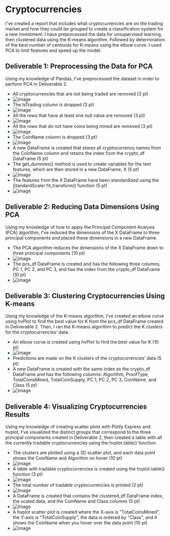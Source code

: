 # Cryptocurrencies
I've created a report that includes what cryptocurrencies are on the trading market and how they could be grouped to create a classification system for a new investment.  I have preprocessed the data for unsupervised learning, then clustered data using the K-means algorithm. Followed by determination of the best number of centroids for K-means using the elbow curve. I used PCA to limit features and speed up the model.

## Deliverable 1: Preprocessing the Data for PCA
Using my knowledge of Pandas, I’ve preprocessed the dataset in order to perform PCA in Deliverable 2.
- All cryptocurrencies that are not being traded are removed (3 pt)
- ![image](https://user-images.githubusercontent.com/96395120/164118072-5b07cc1b-333e-40ec-b1fa-e408fd4a6cda.png)
- The IsTrading column is dropped (3 pt)
- ![image](https://user-images.githubusercontent.com/96395120/164118160-a5281050-1e50-450b-b9c2-81d908d5edb2.png)
- All the rows that have at least one null value are removed (3 pt)
- ![image](https://user-images.githubusercontent.com/96395120/164118248-faf8fc5d-ee12-42b2-8cb0-2069b3a11e67.png)
- All the rows that do not have coins being mined are removed (3 pt)
- ![image](https://user-images.githubusercontent.com/96395120/164118281-23bc2950-db99-4b79-9f67-810604304af3.png)
- The CoinName column is dropped (3 pt)
- ![image](https://user-images.githubusercontent.com/96395120/164118326-90a4dbba-f922-45c4-a1c7-e40340965b70.png)
- A new DataFrame is created that stores all cryptocurrency names from the CoinName column and retains the index from the crypto_df DataFrame (5 pt)
- The get_dummies() method is used to create variables for the text features, which are then stored in a new DataFrame, X (5 pt)
- ![image](https://user-images.githubusercontent.com/96395120/164118567-3a1ba2f4-21af-4d5c-a99f-fb4d9b3369b4.png)
- The features from the X DataFrame have been standardized using the StandardScaler fit_transform() function (5 pt)
- ![image](https://user-images.githubusercontent.com/96395120/164118658-28ba6f6e-2b79-40de-9dce-85df4295218f.png)

## Deliverable 2: Reducing Data Dimensions Using PCA
Using my knowledge of how to apply the Principal Component Analysis (PCA) algorithm, I've reduced the dimensions of the X DataFrame to three principal components and placed these dimensions in a new DataFrame.
- The PCA algorithm reduces the dimensions of the X DataFrame down to three principal components (10 pt)
- ![image](https://user-images.githubusercontent.com/96395120/164119044-ac8d667d-7100-4b4d-a089-816ce8575973.png)
- The pcs_df DataFrame is created and has the following three columns, PC 1, PC 2, and PC 3, and has the index from the crypto_df DataFrame (10 pt)
- ![image](https://user-images.githubusercontent.com/96395120/164119073-137f58cd-90ba-43be-90b4-4bb2edb0cab2.png)

## Deliverable 3: Clustering Cryptocurrencies Using K-means
Using my knowledge of the K-means algorithm, I’ve created an elbow curve using hvPlot to find the best value for K from the pcs_df DataFrame created in Deliverable 2. Then, I ran the K-means algorithm to predict the K clusters for the cryptocurrencies’ data.
- An elbow curve is created using hvPlot to find the best value for K (10 pt)
- ![image](https://user-images.githubusercontent.com/96395120/164119202-147f6e9a-7ab4-4289-a49a-3f1f86f1352d.png)
- Predictions are made on the K clusters of the cryptocurrencies’ data (5 pt)
- A new DataFrame is created with the same index as the crypto_df DataFrame and has the following columns: Algorithm, ProofType, TotalCoinsMined, TotalCoinSupply, PC 1, PC 2, PC 3, CoinName, and Class (5 pt)
- ![image](https://user-images.githubusercontent.com/96395120/164119262-8697211c-72bb-48b5-8601-a750107a8e4a.png)

## Deliverable 4: Visualizing Cryptocurrencies Results
Using my knowledge of creating scatter plots with Plotly Express and hvplot, I've visualized the distinct groups that correspond to the three principal components created in Deliverable 2, then created a table with all the currently tradable cryptocurrencies using the hvplot.table() function.
- The clusters are plotted using a 3D scatter plot, and each data point shows the CoinName and Algorithm on hover (10 pt)
- ![image](https://user-images.githubusercontent.com/96395120/164119582-672fc97f-39d9-4e0c-a8c4-e49db2a111cc.png)
- A table with tradable cryptocurrencies is created using the hvplot.table() function (3 pt)
- ![image](https://user-images.githubusercontent.com/96395120/164119622-d7eb767d-aca1-4306-8a26-501a925bbe31.png)
- The total number of tradable cryptocurrencies is printed (2 pt)
- ![image](https://user-images.githubusercontent.com/96395120/164119660-edada608-ef3d-4bcf-adf2-e4f76b8ef370.png)
- A DataFrame is created that contains the clustered_df DataFrame index, the scaled data, and the CoinName and Class columns (5 pt)
- ![image](https://user-images.githubusercontent.com/96395120/164119779-fa2dd38c-789e-446e-a287-0e0915a86ba9.png)
- A hvplot scatter plot is created where the X-axis is "TotalCoinsMined", the Y-axis is "TotalCoinSupply", the data is ordered by "Class", and it shows the CoinName when you hover over the data point (10 pt)
- ![image](https://user-images.githubusercontent.com/96395120/164119805-06cbbcea-16f7-4759-a58c-4df3db42446d.png)


